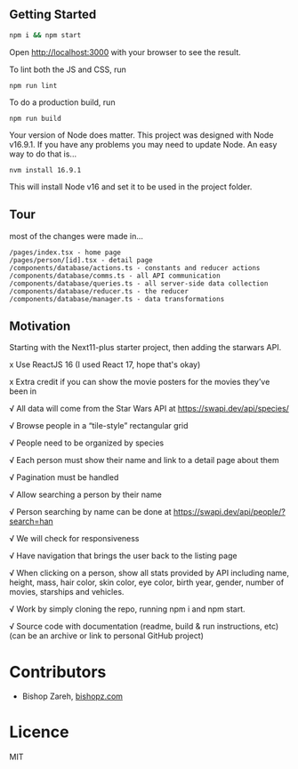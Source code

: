 
## Getting Started

```bash
npm i && npm start
```

Open [http://localhost:3000](http://localhost:3000) with your browser to see the result.

To lint both the JS and CSS, run
```
npm run lint
```

To do a production build, run
```
npm run build
```

Your version of Node does matter. This project was designed with Node v16.9.1. If you have any problems you may need to update Node. An easy way to do that is...
```
nvm install 16.9.1
```
This will install Node v16 and set it to be used in the project folder.


## Tour

most of the changes were made in...

```
/pages/index.tsx - home page
/pages/person/[id].tsx - detail page
/components/database/actions.ts - constants and reducer actions
/components/database/comms.ts - all API communication
/components/database/queries.ts - all server-side data collection
/components/database/reducer.ts - the reducer
/components/database/manager.ts - data transformations
```



## Motivation

Starting with the Next11-plus starter project, then adding the starwars API.

x Use ReactJS 16 (I used React 17, hope that's okay)

x Extra credit if you can show the movie posters for the movies they’ve been in


√ All data will come from the Star Wars API at https://swapi.dev/api/species/

√ Browse people in a “tile-style” rectangular grid

√ People need to be organized by species

√ Each person must show their name and link to a detail page about them

√ Pagination must be handled

√ Allow searching a person by their name

√ Person searching by name can be done at https://swapi.dev/api/people/?search=han

√ We will check for responsiveness

√ Have navigation that brings the user back to the listing page

√ When clicking on a person, show all stats provided by API including name, height, mass, hair color, skin color, eye color, birth year, gender, number of movies, starships and vehicles.

√ Work by simply cloning the repo, running npm i and npm start.

√ Source code with documentation (readme, build & run instructions, etc) (can be an archive or link to personal GitHub project)


# Contributors

+ Bishop Zareh, [bishopz.com](https://bishopZ.com)

# Licence

MIT

